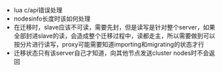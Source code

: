 
- lua c/api错误处理
- nodesinfo长度时该如何处理
- 在迁移时，slave应该不可读，需要先封，但是读写是针对整个server，如果全部封进slave的读，会造成整个迁移过程中，读都走主，所以需要做到可以按分片进行读写，proxy可能需要知道importing和migrating的状态才行
- 迁移状态只有该server自己才知道，向其他节点发送cluster nodes时不会返回
